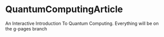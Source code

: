 QuantumComputingArticle
=======================

An Interactive Introduction To Quantum Computing. Everything will be on the g-pages branch
